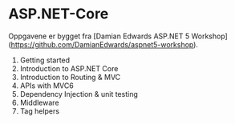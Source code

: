 # ASP.NET-Core

Oppgavene er bygget fra [Damian Edwards ASP.NET 5 Workshop] (https://github.com/DamianEdwards/aspnet5-workshop).

1. Getting started
2. Introduction to ASP.NET Core
3. Introduction to Routing & MVC
4. APIs with MVC6
5. Dependency Injection & unit testing
6. Middleware
7. Tag helpers
